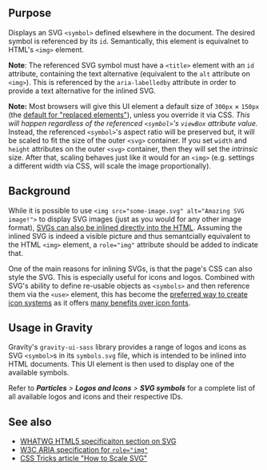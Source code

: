 ## Purpose

Displays an SVG `<symbol>` defined elsewhere in the document. The desired symbol is referenced by its `id`. Semantically, this element is equivalnet to HTML's `<img>` element.

**Note**: The referenced SVG symbol must have a `<title>` element with an `id` attribute, containing the text alternative (equivalent to the `alt` attribute on `<img>`). This is referenced by the `aria-labelledby` attribute in order to provide a text alternative for the inlined SVG.

**Note:** Most browsers will give this UI element a default size of `300px` × `150px` (the [default for "replaced elements"](https://www.sitepoint.com/replaced-elements-html-myths-realities/)), unless you override it via CSS. _This will happen regardless of the referenced `<symbol>`'s `viewBox` attribute value._ Instead, the referenced `<symbol>`'s aspect ratio will be preserved but, it will be scaled to fit the size of the outer `<svg>` container. If you set `width` and `height` attributes on the outer `<svg>` container, then they will set the _intrinsic_ size. After that, scaling behaves just like it would for an `<img>` (e.g. settings a different width via CSS, will scale the image proportionally).


## Background

While it is possible to use `<img src="some-image.svg" alt="Amazing SVG image!">` to display SVG images (just as you would for any other image format), [SVGs can also be inlined directly into the HTML](https://css-tricks.com/using-svg/#article-header-id-7). Assuming the inlined SVG is indeed a visible picture and thus semantcially equivalent to the HTML `<img>` element, a `role="img"` attribute should be added to indicate that.

One of the main reasons for inlining SVGs, is that the page's CSS can also style the SVG. This is especially useful for icons and logos. Combined with SVG's ability to define re-usable objects as `<symbols>` and then reference them via the `<use>` element, this has become the [preferred way to create icon systems](https://css-tricks.com/svg-symbol-good-choice-icons/) as it offers [many benefits over icon fonts](https://css-tricks.com/icon-fonts-vs-svg/).


## Usage in Gravity


Gravity's `gravity-ui-sass` library provides a range of logos and icons as SVG `<symbol>`s in its `symbols.svg` file, which is intended to be inlined into HTML documents. This UI element is then used to display one of the available symbols.

Refer to _**Particles** > **Logos and Icons** > **SVG symbols**_ for a complete list of all available logos and icons and their respective IDs.


## See also

* [WHATWG HTML5 specificaiton section on SVG](https://html.spec.whatwg.org/#svg-0)
* [W3C ARIA specification for `role="img"`](https://www.w3.org/TR/wai-aria-1.1/#img)
* [CSS Tricks article "How to Scale SVG"](https://css-tricks.com/scale-svg/)
